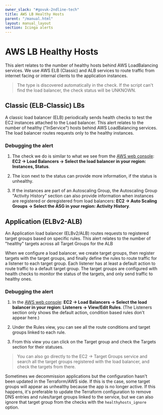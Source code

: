 ```yaml
---
owner_slack: "#govuk-2ndline-tech"
title: AWS LB Healthy Hosts
parent: "/manual.html"
layout: manual_layout
section: Icinga alerts
---
```


# AWS LB Healthy Hosts

This alert relates to the number of healthy hosts behind AWS LoadBalancing services. We use AWS ELB (Classic) and ALB services to route traffic from internet facing or internal clients to the application instances.

> The type is discovered automatically in the check. If the script can't find the load balancer, the check status will be UNKNOWN.

## Classic (ELB-Classic) LBs

A classic load balancer (ELB) periodically sends health checks to test the EC2 instances attached to the Load balancer. This alert relates to the number of healthy ("InService") hosts behind AWS LoadBalancing services. The load balancer routes requests only to the healthy instances.

### Debugging the alert

1. The check we do is similar to what we see from the [AWS web console][aws-console]: **EC2 -> Load Balancers -> Select the load balancer in your region: Instances, Status**.

1. The icon next to the status can provide more information, if the status is unhealthy.

1. If the instances are part of an Autoscaling Group, the Autoscaling Group "Activity History" section can also provide information when instances are registered or deregistered from load balancers: **EC2 -> Auto Scaling Groups -> Select the ASG in your region: Activity History**.

## Application (ELBv2-ALB)

An Application load balancer (ELBv2/ALB) routes requests to registered target groups based on specific rules. This alert relates to the number of "healthy" targets across all Target Groups for the ALB

When we configure a load balancer, we create target groups, then register targets with the target groups, and finally define the rules to route traffic for a listener to each target group. Each listener has at least a default action to route traffic to a default target group. The target groups are configured with health checks to monitor the status of the targets, and only send traffic to healthy ones.

### Debugging the alert

1. In the [AWS web console][aws-console]: **EC2 -> Load Balancers -> Select the load balancer in your region: Listeners -> View/Edit Rules**. (The Listeners section only shows the default action, condition based rules don't appear here.)

1. Under the Rules view, you can see all the route conditions and target groups linked to each rule.
1. From this view you can click on the Target group and check the Targets section for their statuses.

> You can also go directly to the EC2 -> Target Groups service and search all the target groups registered with the load balancer, and check the targets from there.

Sometimes we decommission applications but the configuration hasn't been updated in the Terraform/AWS side. If this is the case, some target groups will appear as unhealthy because the app is no longer active. If this happens, it's preferable to update the Terraform configuration to remove DNS entries and rules/target groups linked to the service, but we can also ignore that target group from the checks with the `healthyhosts_ignore` option.

[aws-console]: /manual/access-aws-console.html
